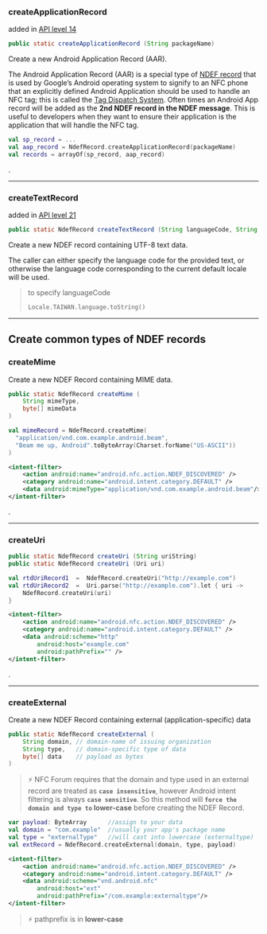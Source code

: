 


### createApplicationRecord

added in  [API level 14](https://developer.android.com/guide/topics/manifest/uses-sdk-element.html#ApiLevels)
```java
public static createApplicationRecord (String packageName)
```
Create a new Android Application Record (AAR).

The Android Application Record (AAR) is a special type of [NDEF record](https://gototags.com/nfc/ndef/) that is used by Google’s Android operating system to signify to an NFC phone that an explicitly defined Android Application should be used to handle an NFC tag; this is called the [Tag Dispatch System](http://developer.android.com/guide/topics/connectivity/nfc/nfc.html). Often times an Android App record will be added as the **2nd NDEF record in the NDEF message**. This is useful to developers when they want to ensure their application is the application that will handle the NFC tag.

```kotlin
val sp_record = ...
val aap_record = NdefRecord.createApplicationRecord(packageName)  
val records = arrayOf(sp_record, aap_record)
```
.

-----------------------------------


### createTextRecord

added in  [API level 21](https://developer.android.com/guide/topics/manifest/uses-sdk-element.html#ApiLevels)
```java
public static NdefRecord createTextRecord (String languageCode, String text)
```
Create a new NDEF record containing UTF-8 text data.

The caller can either specify the language code for the provided text, or otherwise the language code corresponding to the current default locale will be used.  

> to specify languageCode
> ```kotlin
> Locale.TAIWAN.language.toString()
> ```


--------------------------------------------

## Create common types of NDEF records
### createMime
Create a new NDEF Record containing MIME data.
```java
public static NdefRecord createMime (
	String mimeType, 
	byte[] mimeData
)
```
```kotlin
val mimeRecord = NdefRecord.createMime(
  "application/vnd.com.example.android.beam",
  "Beam me up, Android".toByteArray(Charset.forName("US-ASCII"))
)
```
```xml
<intent-filter>
    <action android:name="android.nfc.action.NDEF_DISCOVERED" />
    <category android:name="android.intent.category.DEFAULT" />
    <data android:mimeType="application/vnd.com.example.android.beam"/>
</intent-filter>
```
.

----------------------------------
### createUri
```java
public static NdefRecord createUri (String uriString)
public static NdefRecord createUri (Uri uri)
```
```kotlin
val rtdUriRecord1  =  NdefRecord.createUri("http://example.com")
val rtdUriRecord2  =  Uri.parse("http://example.com").let { uri ->  		
	NdefRecord.createUri(uri)  
}
```
```xml
<intent-filter>
    <action android:name="android.nfc.action.NDEF_DISCOVERED" />
    <category android:name="android.intent.category.DEFAULT" />
    <data android:scheme="http"
        android:host="example.com"
        android:pathPrefix="" />
</intent-filter>
```
.

----------------------------------
### createExternal
Create a new NDEF Record containing external (application-specific) data

```java
public static NdefRecord createExternal (
	String domain, // domain-name of issuing organization
	String type,   // domain-specific type of data
	byte[] data	   // payload as bytes
)
```


> ⚡ NFC Forum requires that the domain and type used in an external record are treated as **`case insensitive`**, however Android intent filtering is always **`case sensitive`**. So this method will **`force the domain and type to` lower-case**  before creating the NDEF Record.
> 
```kotlin
var payload: ByteArray      //assign to your data
val domain = "com.example"  //usually your app's package name
val type = "externalType"   //will cast into lowercase (externaltype)
val extRecord = NdefRecord.createExternal(domain, type, payload)
```
```xml
<intent-filter>
    <action android:name="android.nfc.action.NDEF_DISCOVERED" />
    <category android:name="android.intent.category.DEFAULT" />
    <data android:scheme="vnd.android.nfc"
        android:host="ext"
        android:pathPrefix="/com.example:externaltype"/> 
</intent-filter>
```
> ⚡ pathprefix is in **lower-case**


<!--stackedit_data:
eyJoaXN0b3J5IjpbLTEzNTQxNDc0MjgsMTExNTU4NzIwNCwxMj
AyNDc4NTI4LDM1MDY1MTk4N119
-->